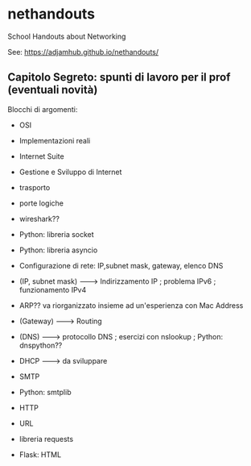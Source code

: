 # nethandouts
School Handouts about Networking

See: <a href="https://adjamhub.github.io/nethandouts/" target="_blank">https://adjamhub.github.io/nethandouts/</a>


## Capitolo Segreto: spunti di lavoro per il prof (eventuali novità)

Blocchi di argomenti:

* OSI
* Implementazioni reali
* Internet Suite
* Gestione e Sviluppo di Internet

* trasporto
* porte logiche
* wireshark??
* Python: libreria socket
* Python: libreria asyncio

* Configurazione di rete: IP,subnet mask, gateway, elenco DNS
* (IP, subnet mask) ---> Indirizzamento IP ; problema IPv6 ; funzionamento IPv4
* ARP?? va riorganizzato insieme ad un'esperienza con Mac Address
* (Gateway) ---> Routing
* (DNS) ---> protocollo DNS ; esercizi con nslookup ; Python: dnspython??
* DHCP ---> da sviluppare

* SMTP
* Python: smtplib

* HTTP
* URL
* libreria requests
* Flask: HTML
